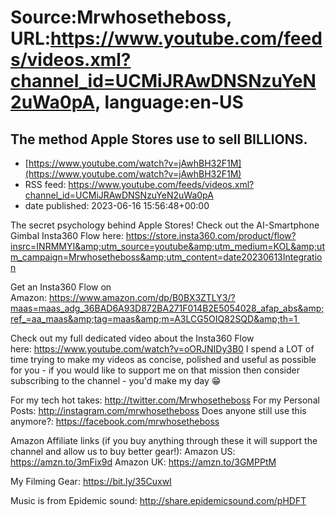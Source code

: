 # Source:Mrwhosetheboss, URL:https://www.youtube.com/feeds/videos.xml?channel_id=UCMiJRAwDNSNzuYeN2uWa0pA, language:en-US

## The method Apple Stores use to sell BILLIONS.
 - [https://www.youtube.com/watch?v=jAwhBH32F1M](https://www.youtube.com/watch?v=jAwhBH32F1M)
 - RSS feed: https://www.youtube.com/feeds/videos.xml?channel_id=UCMiJRAwDNSNzuYeN2uWa0pA
 - date published: 2023-06-16 15:56:48+00:00

The secret psychology behind Apple Stores!
Check out the AI-Smartphone Gimbal Insta360 Flow here: https://store.insta360.com/product/flow?insrc=INRMMYI&amp;utm_source=youtube&amp;utm_medium=KOL&amp;utm_campaign=Mrwhosetheboss&amp;utm_content=date20230613Integration

Get an Insta360 Flow on Amazon: https://www.amazon.com/dp/B0BX3ZTLY3/?maas=maas_adg_36BAD6A93D872BA271F014B2E5054028_afap_abs&amp;ref_=aa_maas&amp;tag=maas&amp;m=A3LCG5OIQ82SQD&amp;th=1 

Check out my full dedicated video about the Insta360 Flow here: https://www.youtube.com/watch?v=oORJNIDy3B0
I spend a LOT of time trying to make my videos as concise, polished and useful as possible for you - if you would like to support me on that mission then consider subscribing to the channel - you'd make my day 😁

For my tech hot takes: http://twitter.com/Mrwhosetheboss
For my Personal Posts: http://instagram.com/mrwhosetheboss
Does anyone still use this anymore?: https://facebook.com/mrwhosetheboss

Amazon Affiliate links (if you buy anything through these it will support the channel and allow us to buy better gear!):
Amazon US: https://amzn.to/3mFix9d
Amazon UK: https://amzn.to/3GMPPtM

My Filming Gear:
https://bit.ly/35CuxwI

Music is from Epidemic sound:
http://share.epidemicsound.com/pHDFT


